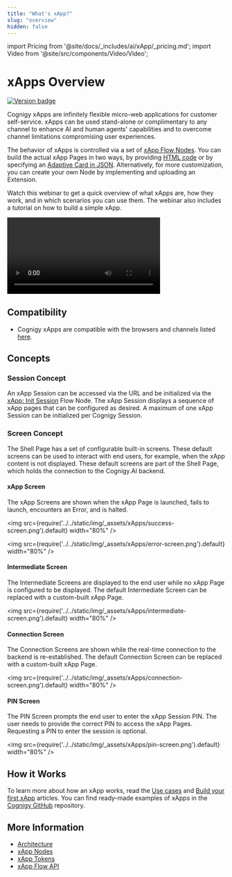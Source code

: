 ```yaml
---
title: "What's xApp?" 
slug: "overview" 
hidden: false 
---
```

import Pricing from '@site/docs/_includes/ai/xApp/_pricing.md';
import Video from '@site/src/components/Video/Video';

# xApps Overview

<a href="Added"><img src="https://img.shields.io/badge/Added_in-v4.51-blue" alt="Version badge" /></a>

<Pricing />

Cognigy xApps are infinitely flexible micro-web applications for customer self-service.
xApps can be used stand-alone or complimentary to any channel to enhance AI and human agents'
capabilities and to overcome channel limitations compromising user experiences.

The behavior of xApps is controlled via a set of [xApp Flow Nodes](../ai/build/node-reference/xApp/overview.md).
You can build the actual xApp Pages in two ways,
by providing [HTML code](../ai/build/node-reference/xApp/set-html-xApp-state.md)
or by specifying an [Adaptive Card in JSON](../ai/build/node-reference/xApp/set-AdaptiveCard-xApp-state.md).
Alternatively, for more customization, you can create your own Node by implementing and uploading an Extension.

Watch this webinar to get a quick overview of what xApps are, how they work, and in which scenarios you can use them. The webinar also includes a tutorial on how to build a simple xApp.

<Video
  src="https://www.youtube.com/embed/4qvZGG6qK6w"
  title="Design Multimodal Customer Journeys with Cognigy xApps"
  width="70%"
/>

## Compatibility

- Cognigy xApps are compatible with the browsers and channels listed [here](supported-browsers-and-channels.md).

## Concepts 

### Session Concept

An xApp Session can be accessed via the URL and be initialized via the [xApp: Init Session](../ai/build/node-reference/xApp/init-xApp-session.md) Flow Node. The xApp Session displays a sequence of xApp pages that can be configured as desired. A maximum of one xApp Session can be initialized per Cognigy Session.

### Screen Concept

The Shell Page has a set of configurable built-in screens. These default screens can be used to interact with end users, for example, when the xApp content is not displayed. These default screens are part of the Shell Page, which holds the connection to the Cognigy.AI backend.

#### xApp Screen

The xApp Screens are shown when the xApp Page is launched, fails to launch, encounters an Error, and is halted.

<img src={require('../../static/img/_assets/xApps/success-screen.png').default} width="80%" />

<img src={require('../../static/img/_assets/xApps/error-screen.png').default} width="80%" />

#### Intermediate Screen

The Intermediate Screens are displayed to the end user while no xApp Page is configured to be displayed. The default Intermediate Screen can be replaced with a custom-built xApp Page.

<img src={require('../../static/img/_assets/xApps/intermediate-screen.png').default} width="80%" />

#### Connection Screen

The Connection Screens are shown while the real-time connection to the backend is re-established. The default Connection Screen can be replaced with a custom-built xApp Page.

<img src={require('../../static/img/_assets/xApps/connection-screen.png').default} width="80%" />

#### PIN Screen

The PIN Screen prompts the end user to enter the xApp Session PIN. The user needs to provide the correct PIN to access the xApp Pages. Requesting a PIN to enter the session is optional.

<img src={require('../../static/img/_assets/xApps/pin-screen.png').default} width="80%" />

## How it Works

To learn more about how an xApp works, read the [Use cases](use-cases.md) and [Build your first xApp](build/first-xApp.md) articles.
You can find ready-made examples of xApps in the [Cognigy GitHub](https://github.com/Cognigy/xApps/tree/main) repository.

## More Information

- [Architecture](architecture.md)
- [xApp Nodes](../ai/build/node-reference/xApp/overview.md)
- [xApp Tokens](tokens.md)
- [xApp Flow API](api.md)
